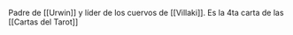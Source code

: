 Padre de [[Urwin]] y líder de los cuervos de [[Villaki]].
Es la 4ta carta de las [[Cartas del Tarot]]
